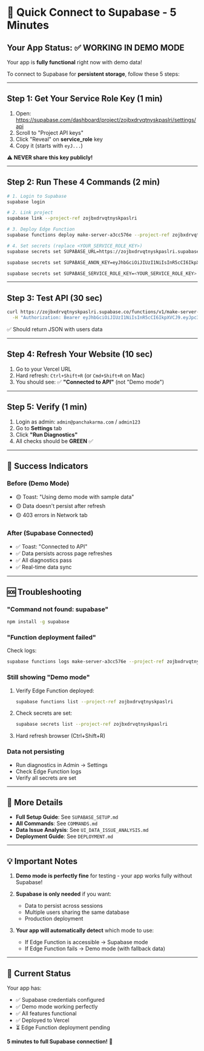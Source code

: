 # 🚀 Quick Connect to Supabase - 5 Minutes

## Your App Status: ✅ WORKING IN DEMO MODE

Your app is **fully functional** right now with demo data!

To connect to Supabase for **persistent storage**, follow these 5 steps:

---

## Step 1: Get Your Service Role Key (1 min)

1. Open: https://supabase.com/dashboard/project/zojbxdrvqtnyskpaslri/settings/api
2. Scroll to "Project API keys"
3. Click "Reveal" on **service_role** key
4. Copy it (starts with `eyJ...`)

⚠️ **NEVER share this key publicly!**

---

## Step 2: Run These 4 Commands (2 min)

```bash
# 1. Login to Supabase
supabase login

# 2. Link project
supabase link --project-ref zojbxdrvqtnyskpaslri

# 3. Deploy Edge Function
supabase functions deploy make-server-a3cc576e --project-ref zojbxdrvqtnyskpaslri

# 4. Set secrets (replace <YOUR_SERVICE_ROLE_KEY>)
supabase secrets set SUPABASE_URL=https://zojbxdrvqtnyskpaslri.supabase.co --project-ref zojbxdrvqtnyskpaslri

supabase secrets set SUPABASE_ANON_KEY=eyJhbGciOiJIUzI1NiIsInR5cCI6IkpXVCJ9.eyJpc3MiOiJzdXBhYmFzZSIsInJlZiI6InpvamJ4ZHJ2cXRueXNrcGFzbHJpIiwicm9sZSI6ImFub24iLCJpYXQiOjE3NTkwNjAxNTEsImV4cCI6MjA3NDYzNjE1MX0.ijm8c0TUFei0HKlPTbxaAxxs0Pfvj-Tp2Lu-lCoqgYc --project-ref zojbxdrvqtnyskpaslri

supabase secrets set SUPABASE_SERVICE_ROLE_KEY=<YOUR_SERVICE_ROLE_KEY> --project-ref zojbxdrvqtnyskpaslri
```

---

## Step 3: Test API (30 sec)

```bash
curl https://zojbxdrvqtnyskpaslri.supabase.co/functions/v1/make-server-a3cc576e/users \
  -H "Authorization: Bearer eyJhbGciOiJIUzI1NiIsInR5cCI6IkpXVCJ9.eyJpc3MiOiJzdXBhYmFzZSIsInJlZiI6InpvamJ4ZHJ2cXRueXNrcGFzbHJpIiwicm9sZSI6ImFub24iLCJpYXQiOjE3NTkwNjAxNTEsImV4cCI6MjA3NDYzNjE1MX0.ijm8c0TUFei0HKlPTbxaAxxs0Pfvj-Tp2Lu-lCoqgYc"
```

✅ Should return JSON with users data

---

## Step 4: Refresh Your Website (10 sec)

1. Go to your Vercel URL
2. Hard refresh: `Ctrl+Shift+R` (or `Cmd+Shift+R` on Mac)
3. You should see: ✅ **"Connected to API"** (not "Demo mode")

---

## Step 5: Verify (1 min)

1. Login as admin: `admin@panchakarma.com` / `admin123`
2. Go to **Settings** tab
3. Click **"Run Diagnostics"**
4. All checks should be **GREEN** ✅

---

## 🎉 Success Indicators

### Before (Demo Mode)
- 🟡 Toast: "Using demo mode with sample data"
- 🟡 Data doesn't persist after refresh
- 🟡 403 errors in Network tab

### After (Supabase Connected)
- ✅ Toast: "Connected to API" 
- ✅ Data persists across page refreshes
- ✅ All diagnostics pass
- ✅ Real-time data sync

---

## 🆘 Troubleshooting

### "Command not found: supabase"
```bash
npm install -g supabase
```

### "Function deployment failed"
Check logs:
```bash
supabase functions logs make-server-a3cc576e --project-ref zojbxdrvqtnyskpaslri
```

### Still showing "Demo mode"
1. Verify Edge Function deployed:
   ```bash
   supabase functions list --project-ref zojbxdrvqtnyskpaslri
   ```

2. Check secrets are set:
   ```bash
   supabase secrets list --project-ref zojbxdrvqtnyskpaslri
   ```

3. Hard refresh browser (Ctrl+Shift+R)

### Data not persisting
- Run diagnostics in Admin → Settings
- Check Edge Function logs
- Verify all secrets are set

---

## 📖 More Details

- **Full Setup Guide**: See `SUPABASE_SETUP.md`
- **All Commands**: See `COMMANDS.md`
- **Data Issue Analysis**: See `UI_DATA_ISSUE_ANALYSIS.md`
- **Deployment Guide**: See `DEPLOYMENT.md`

---

## 💡 Important Notes

1. **Demo mode is perfectly fine** for testing - your app works fully without Supabase!

2. **Supabase is only needed** if you want:
   - Data to persist across sessions
   - Multiple users sharing the same database
   - Production deployment

3. **Your app will automatically detect** which mode to use:
   - If Edge Function is accessible → Supabase mode
   - If Edge Function fails → Demo mode (with fallback data)

---

## 🎯 Current Status

Your app has:
- ✅ Supabase credentials configured
- ✅ Demo mode working perfectly
- ✅ All features functional
- ✅ Deployed to Vercel
- ⏳ Edge Function deployment pending

**5 minutes to full Supabase connection!** 🚀
